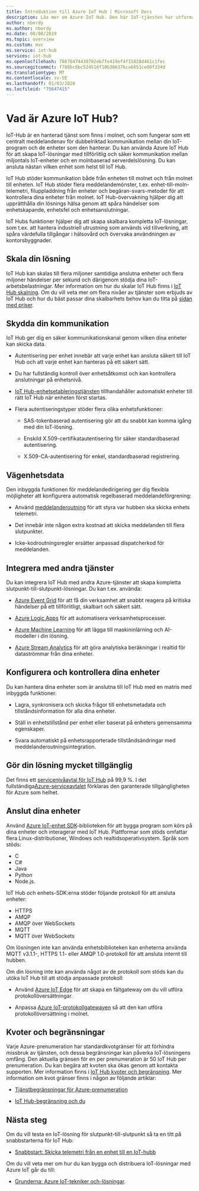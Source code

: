 ```yaml
---
title: Introduktion till Azure IoT Hub | Microsoft Docs
description: Läs mer om Azure IoT Hub. Den här IoT-tjänsten har utformats för skalbar datapåfyllning, enhetshantering och säkerhet.
author: nberdy
ms.author: nberdy
ms.date: 08/08/2019
ms.topic: overview
ms.custom: mvc
ms.service: iot-hub
services: iot-hub
ms.openlocfilehash: 78678474430792eb7fe419ef4f15828d461c1fec
ms.sourcegitcommit: f788bc6bc524516f186386376ca6651ce80f334d
ms.translationtype: MT
ms.contentlocale: sv-SE
ms.lasthandoff: 01/03/2020
ms.locfileid: "75647415"
---
```

# <a name="what-is-azure-iot-hub"></a>Vad är Azure IoT Hub?

IoT-Hub är en hanterad tjänst som finns i molnet, och som fungerar som ett centralt meddelandenav för dubbelriktad kommunikation mellan din IoT-program och de enheter som den hanterar. Du kan använda Azure IoT Hub för att skapa IoT-lösningar med tillförlitlig och säker kommunikation mellan miljontals IoT-enheter och en molnbaserad serverdelslösning. Du kan ansluta nästan vilken enhet som helst till IoT Hub.

IoT Hub stöder kommunikation både från enheten till molnet och från molnet till enheten. IoT Hub stöder flera meddelandemönster, t.ex. enhet-till-moln-telemetri, filuppladdning från enheter och begäran-svars-metoder för att kontrollera dina enheter från molnet. IoT Hub-övervakning hjälper dig att upprätthålla din lösnings hälsa genom att spåra händelser som enhetskapande, enhetsfel och enhetsanslutningar.

IoT Hubs funktioner hjälper dig att skapa skalbara kompletta IoT-lösningar, som t.ex. att hantera industriell utrustning som används vid tillverkning, att spåra värdefulla tillgångar i hälsovård och övervaka användningen av kontorsbyggnader.

## <a name="scale-your-solution"></a>Skala din lösning

IoT Hub kan skalas till flera miljoner samtidiga anslutna enheter och flera miljoner händelser per sekund och därigenom stödja dina IoT-arbetsbelastningar. Mer information om hur du skalar IoT Hub finns i [IoT Hub skalning](iot-hub-scaling.md?branch=release-iotbasic). Om du vill veta mer om flera nivåer av tjänster som erbjuds av IoT Hub och hur du bäst passar dina skalbarhets behov kan du titta på [sidan med priser](https://azure.microsoft.com/pricing/details/iot-hub/).

## <a name="secure-your-communications"></a>Skydda din kommunikation

IoT Hub ger dig en säker kommunikationskanal genom vilken dina enheter kan skicka data.

* Autentisering per enhet innebär att varje enhet kan ansluta säkert till IoT Hub och att varje enhet kan hanteras på ett säkert sätt.

* Du har fullständig kontroll över enhetsåtkomst och kan kontrollera anslutningar på enhetsnivå.

* [IoT Hub-enhetsetableringstjänsten](https://docs.microsoft.com/azure/iot-dps/) tillhandahåller automatiskt enheter till rätt IoT Hub när enheten först startas.

* Flera autentiseringstyper stöder flera olika enhetsfunktioner:

  * SAS-tokenbaserad autentisering gör att du snabbt kan komma igång med din IoT-lösning.

  * Enskild X.509-certifikatautentisering för säker standardbaserad autentisering.

  * X.509-CA-autentisering för enkel, standardbaserad registrering.

## <a name="route-device-data"></a>Vägenhetsdata

Den inbyggda funktionen för meddelandedirigering ger dig flexibla möjligheter att konfigurera automatisk regelbaserad meddelandeförgrening:

* Använd [meddelanderoutning](iot-hub-devguide-messages-d2c.md) för att styra var hubben ska skicka enhets telemetri.

* Det innebär inte någon extra kostnad att skicka meddelanden till flera slutpunkter.

* Icke-kodroutningsregler ersätter anpassad dispatcherkod för meddelanden.

## <a name="integrate-with-other-services"></a>Integrera med andra tjänster

Du kan integrera IoT Hub med andra Azure-tjänster att skapa kompletta slutpunkt-till-slutpunkt-lösningar. Du kan t.ex. använda:

* [Azure Event Grid](https://docs.microsoft.com/azure/event-grid/) för att få din verksamhet att snabbt reagera på kritiska händelser på ett tillförlitligt, skalbart och säkert sätt.

* [Azure Logic Apps](https://docs.microsoft.com/azure/logic-apps/) för att automatisera verksamhetsprocesser.

* [Azure Machine Learning](https://docs.microsoft.com/azure/machine-learning/) för att lägga till maskininlärning och AI-modeller i din lösning.

* [Azure Stream Analytics](https://docs.microsoft.com/azure/stream-analytics/) för att göra analytiska beräkningar i realtid för dataströmmar från dina enheter.

## <a name="configure-and-control-your-devices"></a>Konfigurera och kontrollera dina enheter

Du kan hantera dina enheter som är anslutna till IoT Hub med en matris med inbyggda funktioner.

* Lagra, synkronisera och skicka frågor till enhetsmetadata och tillståndsinformation för alla dina enheter.

* Ställ in enhetstillstånd per enhet eller baserat på enheters gemensamma egenskaper.

* Svara automatiskt på enhetsrapporterade tillståndsändringar med meddelanderoutningsintegration.

## <a name="make-your-solution-highly-available"></a>Gör din lösning mycket tillgänglig

Det finns ett [servicenivåavtal för IoT Hub](https://azure.microsoft.com/support/legal/sla/iot-hub/) på 99,9 %. I det fullständiga[Azure-serviceavtalet](https://azure.microsoft.com/support/legal/sla/) förklaras den garanterade tillgängligheten för Azure som helhet.

## <a name="connect-your-devices"></a>Anslut dina enheter

Använd [Azure IoT-enhet SDK](https://docs.microsoft.com/azure/iot-hub/iot-hub-devguide-sdks)-biblioteken för att bygga program som körs på dina enheter och interagerar med IoT Hub. Plattformar som stöds omfattar flera Linux-distributioner, Windows och realtidsoperativsystem. Språk som stöds:

* C
* C#
* Java
* Python
* Node.js.

IoT Hub och enhets-SDK:erna stöder följande protokoll för att ansluta enheter:

* HTTPS
* AMQP
* AMQP över WebSockets
* MQTT
* MQTT över WebSockets

Om lösningen inte kan använda enhetsbiblioteken kan enheterna använda MQTT v3.1.1-, HTTPS 1.1- eller AMQP 1.0-protokoll för att ansluta internt till hubben.

Om din lösning inte kan använda något av de protokoll som stöds kan du utöka IoT Hub till att stödja anpassade protokoll:

* Använd [Azure IoT Edge](https://docs.microsoft.com/azure/iot-edge/) för att skapa en fältgateway om du vill utföra protokollöversättningar.

* Anpassa [Azure IoT-protokollgatewayen](https://github.com/Azure/azure-iot-protocol-gateway/blob/master/README.md) så att den kan utföra protokollöversättning i molnet.

## <a name="quotas-and-limits"></a>Kvoter och begränsningar

Varje Azure-prenumeration har standardkvotgränser för att förhindra missbruk av tjänsten, och dessa begränsningar kan påverka IoT-lösningens omfång. Den aktuella gränsen för en per prenumeration är 50 IoT Hub per prenumeration. Du kan begära att kvoten ska ökas genom att kontakta supporten. Mer information finns i [IoT Hub kvoter och begränsning](iot-hub-devguide-quotas-throttling.md). Mer information om kvot gränser finns i någon av följande artiklar:

* [Tjänstbegränsningar för Azure-prenumeration](../azure-resource-manager/management/azure-subscription-service-limits.md)

* [IoT Hub-begränsning och du](https://azure.microsoft.com/blog/iot-hub-throttling-and-you/)

## <a name="next-steps"></a>Nästa steg

Om du vill testa en IoT-lösning för slutpunkt-till-slutpunkt så ta en titt på snabbstarterna för IoT Hub:

* [Snabbstart: Skicka telemetri från en enhet till en IoT-hubb](quickstart-send-telemetry-node.md)

Om du vill veta mer om hur du kan bygga och distribuera IoT-lösningar med Azure IoT går du till:

* [Grunderna: Azure IoT-tekniker och-lösningar](../iot-fundamentals/iot-services-and-technologies.md).